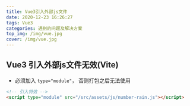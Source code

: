 ```yaml
---
title: Vue3引入外部js文件
date: 2020-12-23 16:26:27
tags: Vue3 
categories: 遇到的问题及解决方案
top_img: /img/vue.jpg
cover: /img/vue.jpg
---
```


## Vue3 引入外部js文件无效(Vite)

- 必须加入 `type="module"`， 否则打包之后无法使用

```html
<!-- 引入特效 -->
<script type="module" src="/src/assets/js/number-rain.js"></script>
```